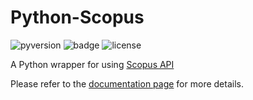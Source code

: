 # Python-Scopus

![pyversion](https://img.shields.io/badge/python-2.7-brightgreen.svg)
![badge](https://img.shields.io/badge/coverage-45%25-orange.svg)
![license](https://img.shields.io/badge/license-MIT-blue.svg)

A Python wrapper for using <a href="http://dev.elsevier.com/index.html" target="_blank">Scopus API</a>

Please refer to the <a href="http://zhiyzuo.github.io/python-scopus/" target="_blank">documentation page</a> for more details. 
